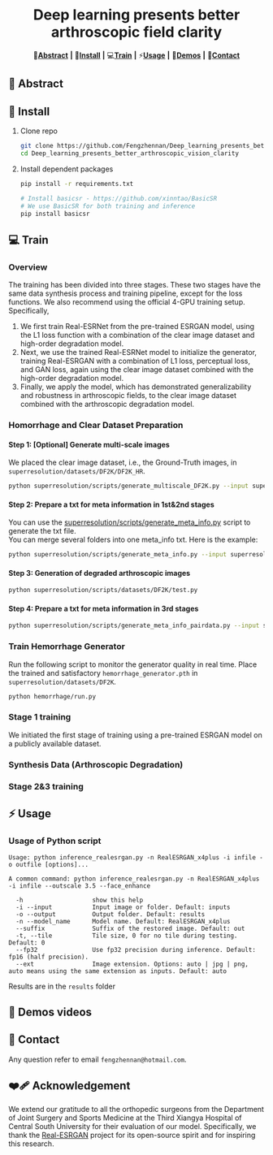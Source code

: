 <div align="center">

# Deep learning presents better arthroscopic field clarity

<div align="center">
    
📑[**Abstract**](#-abstract) **|** 🔧[**Install**](#-dependencies-and-installation)  **|** 💻[**Train**](#-train) **|** ⚡[**Usage**](#-inference)  **|** 👀[**Demos**](#-demo-videos) **|** 📧[**Contact**](#-contact)

<div align="left">

<!---------------------------------- Abstract --------------------------->
## 📑 Abstract

<!---------------------------------- Install ---------------------------->
## 🔧 Install
1. Clone repo
    ```bash
    git clone https://github.com/Fengzhennan/Deep_learning_presents_better_arthroscopic_vision_clarity.git
    cd Deep_learning_presents_better_arthroscopic_vision_clarity
    ```
2. Install dependent packages
    ```bash
    pip install -r requirements.txt
    
    # Install basicsr - https://github.com/xinntao/BasicSR
    # We use BasicSR for both training and inference
    pip install basicsr
    ```
<!----------------------------------  Train  ---------------------------->
## 💻 Train
### Overview
The training has been divided into three stages. These two stages have the same data synthesis process and training pipeline, except for the loss functions. We also recommend using the official 4-GPU training setup. Specifically,

1. We first train Real-ESRNet from the pre-trained ESRGAN model, using the L1 loss function with a combination of the clear image dataset and high-order degradation model.
2. Next, we use the trained Real-ESRNet model to initialize the generator, training Real-ESRGAN with a combination of L1 loss, perceptual loss, and GAN loss, again using the clear image dataset combined with the high-order degradation model.
3. Finally, we apply the model, which has demonstrated generalizability and robustness in arthroscopic fields, to the clear image dataset combined with the arthroscopic degradation model.

### Homorrhage and Clear Dataset Preparation
#### Step 1: [Optional] Generate multi-scale images
We placed the clear image dataset, i.e., the Ground-Truth images, in `superresolution/datasets/DF2K/DF2K_HR`.
```bash
python superresolution/scripts/generate_multiscale_DF2K.py --input superresolution/datasets/DF2K/DF2K_HR --output superresolution/datasets/DF2K/DF2K_multiscale
```
#### Step 2: Prepare a txt for meta information in 1st&2nd stages
You can use the [superresolution/scripts/generate_meta_info.py](superresolution/scripts/generate_meta_info.py) script to generate the txt file. <br>
You can merge several folders into one meta_info txt. Here is the example:
```bash
python superresolution/scripts/generate_meta_info.py --input superresolution/datasets/DF2K/DF2K_HR superresolution/datasets/DF2K/DF2K_multiscale --root superresolution/datasets/DF2K datasets/DF2K --meta_info superresolution/datasets/DF2K/meta_info/meta_info_DF2Kmultiscale.txt
```
#### Step 3: Generation of degraded arthroscopic images
```bash
python superresolution/scripts/datasets/DF2K/test.py
```
#### Step 4: Prepare a txt for meta information in 3rd stages
```bash
python superresolution/scripts/generate_meta_info_pairdata.py --input superresolution/datasets/DF2K/DIV2K_train_HR_sub superresolution/datasets/DF2K/DIV2K_train_LR_bicubic_X4_sub --meta_info superresolution/datasets/DF2K/meta_info/meta_info_DIV2K_sub_pair.txt
```

### Train Hemorrhage Generator
Run the following script to monitor the generator quality in real time. Place the trained and satisfactory `hemorrhage_generator.pth` in `superresolution/datasets/DF2K`.
```bash
python hemorrhage/run.py
```

### Stage 1 training
We initiated the first stage of training using a pre-trained ESRGAN model on a publicly available dataset.
### Synthesis Data (Arthroscopic Degradation)
### Stage 2&3 training
<!----------------------------------  Usage  ---------------------------->
## ⚡ Usage
### Usage of Python script

```console
Usage: python inference_realesrgan.py -n RealESRGAN_x4plus -i infile -o outfile [options]...

A common command: python inference_realesrgan.py -n RealESRGAN_x4plus -i infile --outscale 3.5 --face_enhance

  -h                   show this help
  -i --input           Input image or folder. Default: inputs
  -o --output          Output folder. Default: results
  -n --model_name      Model name. Default: RealESRGAN_x4plus
  --suffix             Suffix of the restored image. Default: out
  -t, --tile           Tile size, 0 for no tile during testing. Default: 0
  --fp32               Use fp32 precision during inference. Default: fp16 (half precision).
  --ext                Image extension. Options: auto | jpg | png, auto means using the same extension as inputs. Default: auto
```

Results are in the `results` folder

<!----------------------------------  Usage  ---------------------------->
## 👀 Demos videos

<!---------------------------------- Contact ---------------------------->
## 📧 Contact
Any question refer to email `fengzhennan@hotmail.com`.

<!------------------------------ Acknowledgement ------------------------>
## ❤️‍🩹 Acknowledgement
We extend our gratitude to all the orthopedic surgeons from the Department of Joint Surgery and Sports Medicine at the Third Xiangya Hospital of Central South University for their evaluation of our model. Specifically, we thank the [Real-ESRGAN](https://github.com/xinntao/Real-ESRGAN) project for its open-source spirit and for inspiring this research.
